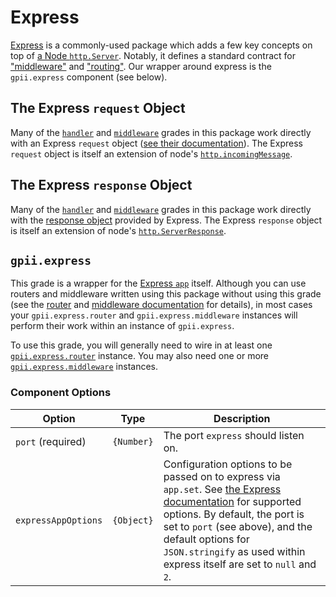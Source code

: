 # Express

[Express](http://expressjs.com/) is a commonly-used package which adds a few key concepts on top of
[a Node `http.Server`](https://nodejs.org/api/http.html#http_class_http_server).  Notably, it defines a standard
contract for ["middleware"](middleware.md) and ["routing"](router.md).  Our wrapper around express is the `gpii.express`
component (see below).

## The Express `request` Object

Many of the [`handler`](handler.md) and [`middleware`](middleware.md) grades in this package work directly with
an Express `request` object ([see their documentation](expressjs.com/en/api.html#res)).  The Express `request` object
is itself an extension of node's [`http.incomingMessage`](https://nodejs.org/api/http.html#http_class_http_incomingmessage).

## The Express `response` Object

Many of the [`handler`](handler.md) and [`middleware`](middleware.md) grades in this package work directly with the
[response object](http://expressjs.com/en/api.html#res) provided by Express.   The Express `response` object is itself
an extension of node's [`http.ServerResponse`](https://nodejs.org/api/http.html#http_class_http_serverresponse).

## `gpii.express`

This grade is a wrapper for the [Express `app`](http://expressjs.com/en/4x/api.html#app) itself.  Although you can use
routers and middleware written using this package without using this grade (see the [router](router.md) and
[middleware documentation](middleware.md) for details), in most cases your `gpii.express.router` and
`gpii.express.middleware` instances will perform their work within an instance of `gpii.express`.

To use this grade, you will generally need to wire in at least one [`gpii.express.router`](router.md) instance.
You may also need one or more [`gpii.express.middleware`](middleware.md) instances.

### Component Options

| Option              | Type       | Description                          |
| ------------------- | ---------- | ------------------------------------ |
| `port` (required)   | `{Number}` | The port `express` should listen on. |
| `expressAppOptions` | `{Object}` | Configuration options to be passed on to express via `app.set`. See [the Express documentation](http://expressjs.com/en/4x/api.html#app) for supported options. By default, the port is set to `port` (see above), and the default options for `JSON.stringify` as used within express itself are set to `null` and `2`. |

